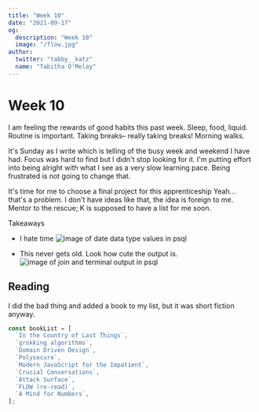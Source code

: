 ```yaml
---
title: "Week 10"
date: "2021-09-17"
og:
  description: "Week 10"
  image: "/flow.jpg"
author:
  twitter: "tabby__katz"
  name: "Tabitha O'Melay"
---
```


# Week 10

I am feeling the rewards of good habits this past week. Sleep, food, liquid. Routine is important. Taking breaks– really taking breaks! Morning walks.

It's Sunday as I write which is telling of the busy week and weekend I have had. Focus was hard to find but I didn't stop looking for it. I'm putting effort into being alright with what I see as a very slow learning pace. Being frustrated is not going to change that.

It's time for me to choose a final project for this apprenticeship Yeah... that's a problem. I don't have ideas like that, the idea is foreign to me. Mentor to the rescue; K is supposed to have a list for me soon.

Takeaways

- I hate time
  ![image of date data type values in psql](/abouttime.png)

- This never gets old. Look how cute the output is.
  ![image of join and terminal output in psql](/join.png)

## Reading

I did the bad thing and added a book to my list, but it was short fiction anyway.

```js
const bookList = [
  `In the Country of Last Things`,
  `grokking algorithms`,
  `Domain Driven Design`,
  `Polysecure`,
  `Modern JavaScript for the Impatient`,
  `Crucial Conversations`,
  `Attack Surface`,
  `FLOW (re-read)`,
  `A Mind for Numbers`,
];
```
